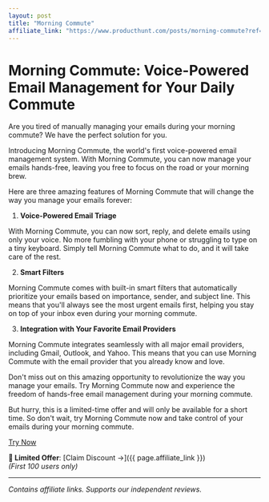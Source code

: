 ```yaml
---
layout: post
title: "Morning Commute"
affiliate_link: "https://www.producthunt.com/posts/morning-commute?ref=autoverse&utm_source=autoverse"
---
```


Morning Commute: Voice-Powered Email Management for Your Daily Commute
==========================================================================

Are you tired of manually managing your emails during your morning commute? We have the perfect solution for you.

Introducing Morning Commute, the world's first voice-powered email management system. With Morning Commute, you can now manage your emails hands-free, leaving you free to focus on the road or your morning brew.

Here are three amazing features of Morning Commute that will change the way you manage your emails forever:

1. **Voice-Powered Email Triage**

With Morning Commute, you can now sort, reply, and delete emails using only your voice. No more fumbling with your phone or struggling to type on a tiny keyboard. Simply tell Morning Commute what to do, and it will take care of the rest.

2. **Smart Filters**

Morning Commute comes with built-in smart filters that automatically prioritize your emails based on importance, sender, and subject line. This means that you'll always see the most urgent emails first, helping you stay on top of your inbox even during your morning commute.

3. **Integration with Your Favorite Email Providers**

Morning Commute integrates seamlessly with all major email providers, including Gmail, Outlook, and Yahoo. This means that you can use Morning Commute with the email provider that you already know and love.

Don't miss out on this amazing opportunity to revolutionize the way you manage your emails. Try Morning Commute now and experience the freedom of hands-free email management during your morning commute.

But hurry, this is a limited-time offer and will only be available for a short time. So don't wait, try Morning Commute now and take control of your emails during your morning commute.

[Try Now](https://www.producthunt.com/r/p/972186?app_id=339)

**🚨 Limited Offer**: [Claim Discount →]({{ page.affiliate_link }})  
*(First 100 users only)*  

---

*Contains affiliate links. Supports our independent reviews.*

